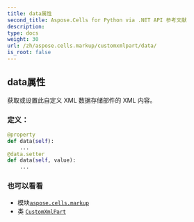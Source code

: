 ```yaml
---
title: data属性
second_title: Aspose.Cells for Python via .NET API 参考文献
description:
type: docs
weight: 30
url: /zh/aspose.cells.markup/customxmlpart/data/
is_root: false
---
```

## data属性

获取或设置此自定义 XML 数据存储部件的 XML 内容。
### 定义：
```python
@property
def data(self):
    ...
@data.setter
def data(self, value):
    ...
```

### 也可以看看
* 模块[`aspose.cells.markup`](../../)
* 类 [`CustomXmlPart`](/cells/python-net/zh/aspose.cells.markup/customxmlpart)
